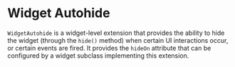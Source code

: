Widget Autohide
===============

`WidgetAutohide` is a widget-level extension that provides the ability to hide
the widget (through the `hide()` method) when certain UI interactions occur, or
certain events are fired. It provides the `hideOn` attribute that  can be
configured by a widget subclass implementing this extension.
